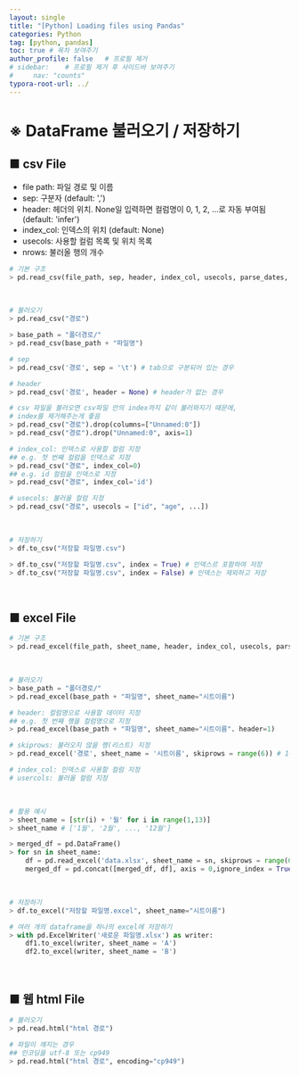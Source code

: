 ```yaml
---
layout: single
title: "[Python] Loading files using Pandas"
categories: Python
tag: [python, pandas]
toc: true # 목차 보여주기
author_profile: false   # 프로필 제거
# sidebar:    # 프로필 제거 후 사이드바 보여주기
#     nav: "counts"
typora-root-url: ../
---
```


# ※ DataFrame 불러오기 / 저장하기
## ■ csv File
- file path: 파일 경로 및 이름
- sep: 구분자 (default: ',')
- header: 헤더의 위치. None일 입력하면 컬럼명이 0, 1, 2, ...로 자동 부여됨 (default: 'infer')
- index_col: 인덱스의 위치 (default: None)
- usecols: 사용할 컬럼 목록 및 위치 목록
- nrows: 불러올 행의 개수

```py
# 기본 구조
> pd.read_csv(file_path, sep, header, index_col, usecols, parse_dates, nrows, ...)
```

<br>

```py
# 불러오기
> pd.read_csv("경로")

> base_path = "폴더경로/"
> pd.read_csv(base_path + "파일명")

# sep
> pd.read_csv('경로', sep = '\t') # tab으로 구분되어 있는 경우

# header
> pd.read_csv('경로', header = None) # header가 없는 경우

# csv 파일을 불러오면 csv파일 안의 index까지 같이 불러와지기 때문에,
# index를 제거해주는게 좋음
> pd.read_csv("경로").drop(columns=["Unnamed:0"])
> pd.read_csv("경로").drop("Unnamed:0", axis=1)

# index_col: 인덱스로 사용할 컬럼 지정
## e.g. 첫 번째 컬럼을 인덱스로 지정
> pd.read_csv("경로", index_col=0)
## e.g. id 컬럼을 인덱스로 지정
> pd.read_csv("경로", index_col='id')

# usecols: 불러올 컬럼 지정
> pd.read_csv("경로", usecols = ["id", "age", ...])
```

<br>

```py
# 저장하기
> df.to_csv("저장할 파일명.csv")

> df.to_csv("저장할 파일명.csv", index = True) # 인덱스르 포함하여 저장
> df.to_csv("저장할 파일명.csv", index = False) # 인덱스는 제외하고 저장
```

<br>

## ■ excel File
```py
# 기본 구조
> pd.read_excel(file_path, sheet_name, header, index_col, usecols, parse_dates, nrows, skiprows, ...)
```

<br>

```py
# 불러오기
> base_path = "폴더경로/"
> pd.read_excel(base_path + "파일명", sheet_name="시트이름")

# header: 컬럼명으로 사용할 데이터 지정
## e.g. 첫 번째 행을 컬럼명으로 지정
> pd.read_excel(base_path + "파일명", sheet_name="시트이름". header=1)

# skiprows: 불러오지 않을 행(리스트) 지정
> pd.read_excel('경로', sheet_name = '시트이름', skiprows = range(6)) # 1~5행은 불러오지 않음

# index_col: 인덱스로 사용할 컬럼 지정
# usercols: 불러올 컬럼 지정
```

<br>

```py
# 활용 예시
> sheet_name = [str(i) + '월' for i in range(1,13)]
> sheet_name # ['1월', '2월', ..., '12월']

> merged_df = pd.DataFrame()
> for sn in sheet_name:
    df = pd.read_excel('data.xlsx', sheet_name = sn, skiprows = range(6)).iloc[:,1:]
    merged_df = pd.concat([merged_df, df], axis = 0,ignore_index = True)
```

<br>

```py
# 저장하기
> df.to_excel("저장할 파일명.excel", sheet_name="시트이름")

# 여러 개의 dataframe을 하나의 excel에 저장하기
> with pd.ExcelWriter('새로운 파일명.xlsx') as writer:
    df1.to_excel(writer, sheet_name = 'A')
    df2.to_excel(writer, sheet_name = 'B')    
```

<br>

## ■ 웹 html File

```py
# 불러오기
> pd.read.html("html 경로")

# 파일이 깨지는 경우
## 인코딩을 utf-8 또는 cp949
> pd.read.html("html 경로", encoding="cp949")
```